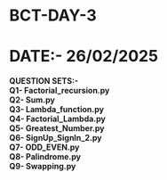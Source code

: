 # BCT-DAY-3
# DATE:- 26/02/2025
<b> QUESTION SETS:- <br> Q1- Factorial_recursion.py <br>Q2- Sum.py<br>Q3- Lambda_function.py<br>Q4- Factorial_Lambda.py<br>Q5- Greatest_Number.py<br>Q6- SignUp_SignIn_2.py<br>Q7- ODD_EVEN.py<br>Q8- Palindrome.py<br>Q9- Swapping.py</b>
